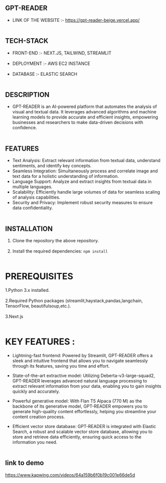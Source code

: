 ## GPT-READER 
- LINK OF THE WEBSITE :- https://gpt-reader-beige.vercel.app/ <br/><br/>

## TECH-STACK
- FRONT-END :- NEXT.JS, TAILWIND, STREAMLIT <br/><br/>
- DEPLOYMENT :- AWS EC2 INSTANCE <br/><br/>
- DATABASE :- ELASTIC SEARCH  <br/><br/>

## DESCRIPTION

- GPT-READER is an AI-powered platform that automates the analysis of visual and textual data. It leverages advanced algorithms and machine learning models to provide accurate and efficient insights, empowering businesses and researchers to make data-driven decisions with confidence.<br/><br/>

## FEATURES

- Text Analysis: Extract relevant information from textual data, understand sentiments, and identify key concepts.
- Seamless Integration: Simultaneously process and correlate image and text data for a holistic understanding of information.
- Language Support: Analyze and extract insights from textual data in multiple languages.
- Scalability: Efficiently handle large volumes of data for seamless scaling of analysis capabilities.
- Security and Privacy: Implement robust security measures to ensure data confidentiality.<br/><br/>

## INSTALLATION

1. Clone the repository the above repository.<br/><br/>
2. Install the required dependencies: `npm install` <br/><br/>


# PREREQUISITES

1.Python 3.x installed. <br/><br/>
2.Required Python packages (streamlit,haystack,pandas,langchain, TensorFlow, beautifulsoup,etc.).<br/><br/>
3.Next js <br/><br/>

# KEY FEATURES :

- Lightning-fast frontend: Powered by Streamlit, GPT-READER offers a sleek and intuitive frontend that allows you to navigate seamlessly through its features, saving you time and effort.

- State-of-the-art extractive model: Utilizing Deberta-v3-large-squad2, GPT-READER leverages advanced natural language processing to extract relevant information from your data, enabling you to gain insights quickly and accurately.

- Powerful generative model: With Flan T5 Alpaca (770 M) as the backbone of its generative model, GPT-READER empowers you to generate high-quality content effortlessly, helping you streamline your content creation process.

- Efficient vector store database: GPT-READER is integrated with Elastic Search, a robust and scalable vector store database, allowing you to store and retrieve data efficiently, ensuring quick access to the information you need.<br/><br/>

## link to demo

https://www.kapwing.com/videos/64a159b6f0b19c001e66de5d
